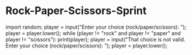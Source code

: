 # Rock-Paper-Scissors-Sprint
import random;
player = input("Enter your choice (rock/paper/scissors): ");
player = player.lower();
while (player != "rock" and player != "paper" and player != "scissors"):
	print(player);
	player = input("That choice is not valid. Enter your choice (rock/paper/scissors): ");
	player = player.lower();
